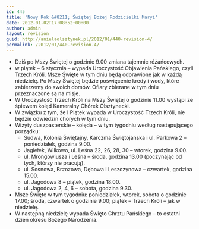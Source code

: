 ```yaml
---
id: 445
title: 'Nowy Rok &#8211; Świętej Bożej Rodzicielki Maryi'
date: 2012-01-02T17:08:52+00:00
author: admin
layout: revision
guid: http://anielaolsztynek.pl/2012/01/440-revision-4/
permalink: /2012/01/440-revision-4/
---
```

  * Dziś po Mszy Świętej o godzinie 9.00 zmiana tajemnic różańcowych.
  * w piątek &#8211; 6 stycznia &#8211; wypada Uroczystość Objawienia Pańskiego, czyli Trzech Króli. Msze Święte w tym dniu będą odprawione jak w każdą niedzielę. Po Mszy Świętej będzie poświęcenie kredy i wody, które zabierzemy do swoich domów. Ofiary zbierane w tym dniu przeznaczone są na misje.
  * W Uroczystość Trzech Króli na Mszy Świętej o godzinie 11.00 wystąpi ze śpiewem kolęd Kameralny Chórek Olsztynecki.
  * W związku z tym, że I Piątek wypada w Uroczystość Trzech Króli, nie będzie odwiedzin chorych w tym dniu.
  * Wizyty duszpasterskie &#8211; kolęda &#8211; w tym tygodniu według następującego porządku: 
      * Sudwa, Kolonia Świętajny, Karczma Świętojańska i ul. Parkowa 2 &#8211; poniedziałek, godzina 9.00.
      * Jagiełek, Wilkowo, ul. Leśna 22, 26, 28, 30 &#8211; wtorek, godzina 9.00.
      * ul. Mrongowiusza i Leśna &#8211; środa, godzina 13.00 (poczynając od tych, którzy nie pracują).
      * ul. Sosnowa, Brzozowa, Dębowa i Leszczynowa &#8211; czwartek, godzina 15.00.
      * ul. Jagodowa 8 &#8211; piątek, godzina 18.00.
      * ul. Jagodowa 2, 4, 6 &#8211; sobota, godzina 9.30.
  * Msze Święte w tym tygodniu: poniedziałek, wtorek, sobota o godzinie 17.00; środa, czwartek o godzinie 9.00; piątek &#8211; Trzech Króli &#8211; jak w niedzielę.
  * W następną niedzielę wypada Święto Chrztu Pańskiego &#8211; to ostatni dzień okresu Bożego Narodzenia.